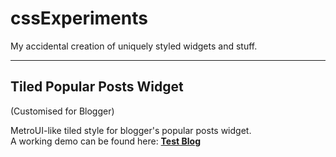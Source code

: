 cssExperiments
==============

My accidental creation of uniquely styled widgets and stuff.

------------------------------------------------------------

Tiled Popular Posts Widget
---------------------------------------------------
(Customised for Blogger)

MetroUI-like tiled style for blogger's popular posts widget.<br/>
A working demo can be found here: 
<a href="http://test6amedev.blogspot.com"><strong>Test Blog</strong></a><br/>
